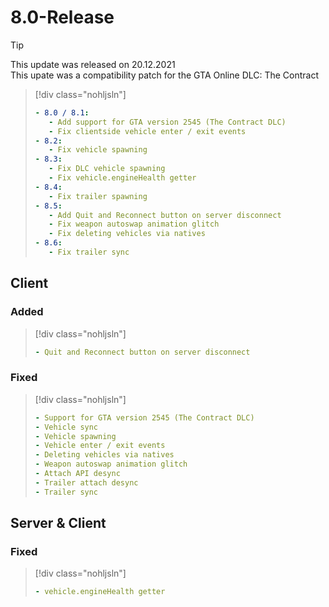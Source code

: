 # 8.0-Release

> [!TIP]
> This update was released on 20.12.2021<br>
> This upate was a compatibility patch for the GTA Online DLC: The Contract

> [!div class="nohljsln"]
> ```yaml
> - 8.0 / 8.1:
>    - Add support for GTA version 2545 (The Contract DLC)
>    - Fix clientside vehicle enter / exit events
> - 8.2:
>    - Fix vehicle spawning
> - 8.3:
>    - Fix DLC vehicle spawning
>    - Fix vehicle.engineHealth getter
> - 8.4:
>    - Fix trailer spawning
> - 8.5:
>    - Add Quit and Reconnect button on server disconnect
>    - Fix weapon autoswap animation glitch
>    - Fix deleting vehicles via natives
> - 8.6:
>    - Fix trailer sync
> ```

## Client

### Added

> [!div class="nohljsln"]
> ```yaml
> - Quit and Reconnect button on server disconnect
> ```

### Fixed

> [!div class="nohljsln"]
> ```yaml
> - Support for GTA version 2545 (The Contract DLC)
> - Vehicle sync
> - Vehicle spawning
> - Vehicle enter / exit events
> - Deleting vehicles via natives
> - Weapon autoswap animation glitch
> - Attach API desync
> - Trailer attach desync
> - Trailer sync
> ```

## Server & Client

### Fixed

> [!div class="nohljsln"]
> ```yaml
> - vehicle.engineHealth getter
> ```
